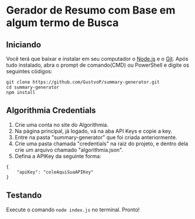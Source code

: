 # Gerador de Resumo com Base em algum termo de Busca

## Iniciando

Você terá que baixar e instalar em seu computador o [Node.js](https://nodejs.org/en/) e o [Git](https://git-scm.com/downloads). Após tudo instalado, abra o prompt de comando(CMD) ou PowerShell e digite os seguintes códigos:

```
git clone https://github.com/GustvoP/summary-generator.git
cd summary-generator
npm install
```

## Algorithmia Credentials

1. Crie uma conta no site do Algorithmia.
2. Na página principal, já logado, vá na aba API Keys e copie a key.
3. Entre na pasta "summary-generator" que foi criada anteriormente.
4. Crie uma pasta chamada "credentials" na raiz do projeto, e dentro dela crie um arquivo chamado "algorithmia.json".
5. Defina a APIKey da seguinte forma:

```
{
    "apiKey": "coleAquiSuaAPIKey"
}
```

## Testando

Execute o comando `node index.js` no terminal. Pronto!
